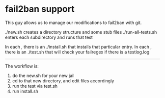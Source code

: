 # fail2ban support

This guy allows us to manage our modifications to fail2ban with git.

./new.sh <name> creates a directory structure and some stub files
./run-all-tests.sh enters each subdirectory and runs that test

In each <name>, there is an ./install.sh that installs that particular entry.
In each <name>, there is an ./test.sh that will check your failregex if there is a testlog.log

---

The workflow is:
  1. do the new.sh for your new jail
  2. cd to that new directory, and edit files accordingly
  3. run the test via test.sh
  4. run install.sh 
